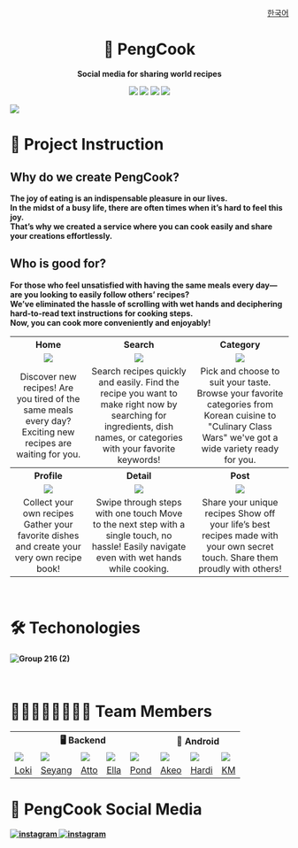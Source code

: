 <p align="end"><a href="https://github.com/woowacourse-teams/2024-pengcook/blob/main/docs/ko.md">한국어</a></p>
<h1 align="middle">🍳 PengCook</h1>
<p align="middle"><b>Social media for sharing world recipes<b></b></p>

<div style="text-align: center">
  <img src="https://img.shields.io/badge/Android-3DDC84?style=for-the-badge&logo=Android&logoColor=white"/>
<img src="https://img.shields.io/badge/Kotlin-0095D5?style=for-the-badge&logo=Kotlin&logoColor=white"/>
  <img src="https://img.shields.io/badge/Spring-6DB33F?style=for-the-badge&logo=Spring&logoColor=white"/>
    <img src="https://img.shields.io/badge/Java-007396?style=for-the-badge&logo=Java&logoColor=white"/>
</div>

![](https://github.com/user-attachments/assets/6a3946ef-1fbf-47f2-9b6b-602a57b64ca2)
<br>

# 📝 Project Instruction

## Why do we create PengCook?

The joy of eating is an indispensable pleasure in our lives.  
In the midst of a busy life, there are often times when it’s hard to feel this joy.  
That’s why we created a service where you can cook easily and share your creations effortlessly.

## Who is good for?

For those who feel unsatisfied with having the same meals every day—are you looking to easily follow others’ recipes?  
We’ve eliminated the hassle of scrolling with wet hands and deciphering hard-to-read text instructions for cooking steps.  
Now, you can cook more conveniently and enjoyably!

<table>
<tr>
    <th>Home</th>
    <th>Search</th>
    <th>Category</th>
</tr>
<tr align="center">
    <td><img src="https://github.com/user-attachments/assets/0aa771dd-cf36-436d-9c5f-517650802b8a" /></td>
    <td><img src="https://github.com/user-attachments/assets/42995442-e97b-445f-90b5-e2b568390e14" /></td>
    <td><img src="https://github.com/user-attachments/assets/f8981e59-267e-492b-9dd0-38e16d8f15ea" /></td>
</tr>
<tr align="center">
    <td>
        Discover new recipes!
        Are you tired of the same meals every day?
        Exciting new recipes are waiting for you.
    </td>
    <td>
        Search recipes quickly and easily.
        Find the recipe you want to make right now by searching for ingredients,
        dish names, or categories with your favorite keywords!
    </td>
    <td>
        Pick and choose to suit your taste.
        Browse your favorite categories from Korean cuisine to "Culinary Class Wars" we've got a wide variety ready for you.
    </td>
</tr>
<tr>
    <th>Profile</th>
    <th>Detail</th>
    <th>Post</th>
</tr>
<tr align="center">
    <td><img src="https://github.com/user-attachments/assets/840a82f1-3dc9-4c09-a2f1-cfcd2356732a" /></td>
    <td><img src="https://github.com/user-attachments/assets/262ba92e-557e-42c3-a173-7d779d2558b1" /></td>
    <td><img src="https://github.com/user-attachments/assets/ef78185f-8ba4-4c54-8080-61abfaa277d7" /></td>
</tr>
<tr align="center">
    <td>
        Collect your own recipes Gather your favorite dishes and create your very own recipe book!
    </td>
    <td>
        Swipe through steps with one touch Move to the next step with a single touch, no hassle!
        Easily navigate even with wet hands while cooking. 
    </td>
    <td>
        Share your unique recipes Show off your life’s best recipes made with your own secret touch.
        Share them proudly with others!
    </td>
</tr>
</table>
<br>

# 🛠️ Techonologies

![Group 216 (2)](https://github.com/user-attachments/assets/7260d3ff-cc1a-4b8d-aad1-dd42871d2724)

<br>

# 👨🏻‍👩🏻‍👦🏻‍👦🏻 Team Members

<table>
<tr>
    <th colspan="5" style="text-align: center;">🖥️ Backend</th>
    <th colspan="3" style="text-align: center;">📱 Android</th>
</tr>
<tr>
    <td><img src="https://avatars.githubusercontent.com/u/58177929" /></td>
    <td><img src="https://avatars.githubusercontent.com/u/22692687" /></td>
    <td><img src="https://avatars.githubusercontent.com/u/89867757" /></td>
    <td><img src="https://avatars.githubusercontent.com/u/124992153" /></td>
    <td><img src="https://avatars.githubusercontent.com/u/90441959" /></td>
    <td><img src="https://avatars.githubusercontent.com/u/62333909" /></td>
    <td><img src="https://avatars.githubusercontent.com/u/74256335" /></td>
    <td><img src="https://avatars.githubusercontent.com/u/101035437" /></td>
</tr>
<tr  style="text-align: center;">
    <td><a href="https://github.com/HaiSeong">Loki</a></td>
    <td><a href="https://github.com/geoje">Seyang</a></td>
    <td><a href="https://github.com/hyxrxn">Atto</a></td>
    <td><a href="https://github.com/oshyun00">Ella</a></td>
    <td><a href="https://github.com/tackyu">Pond</a></td>
    <td><a href="https://github.com/Hogu59">Akeo</a></td>
    <td><a href="https://github.com/ii2001">Hardi</a></td>
    <td><a href="https://github.com/kmkim2689">KM</a></td>
</tr>
</table>

# 📢 PengCook Social Media

<a href="https://www.instagram.com/peng_cook/"><img src="https://img.shields.io/badge/Instagram-E4405F?style=for-the-badge&logo=instagram&logoColor=white" alt="instagram"/>
</a>
<a href="https://www.youtube.com/@PengCook-u8s"><img src="https://img.shields.io/badge/YouTube-%23FF0000.svg?style=for-the-badge&logo=YouTube&logoColor=white" alt="instagram"/>
</a>
